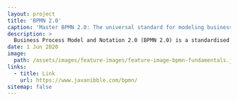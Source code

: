 ```yaml
---
layout: project
title: 'BPMN 2.0'
caption: 'Master BPMN 2.0: The universal standard for modeling business processes, enabling clarity, collaboration, and seamless execution in process-driven workflows.'
description: >
  Business Process Model and Notation 2.0 (BPMN 2.0) is a standardised graphical notation for modelling business processes, making them easy to understand for business users and executable by automation systems. It uses symbols like events, activities, and gateways to represent the flow and logic of processes in a clear and structured way.
date: 1 Jun 2020
image: 
  path: /assets/images/feature-images/feature-image-bpmn-fundamentals.jpg
links:
  - title: Link
    url: https://www.javanibble.com/bpmn/
sitemap: false
---
```


